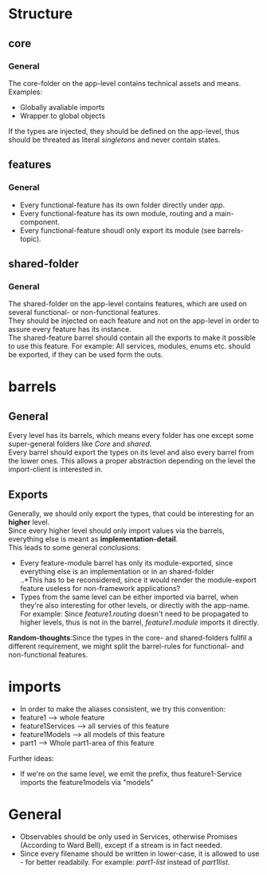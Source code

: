 # Structure

## core
### General
The core-folder on the app-level contains technical assets and means. Examples: <br />
+ Globally avaliable imports
+ Wrapper to global objects

If the types are injected, they should be defined on the app-level, thus should be threated as literal *singletons* and never contain states.

## features
### General
+ Every functional-feature has its own folder directly under *app*.
+ Every functional-feature has its own module, routing and a main-component.
+ Every functional-feature shoudl only export its module (see barrels-topic).

## shared-folder
### General
The shared-folder on the app-level contains features, which are used on several functional- or non-functional features. <br />
They should be injected on each feature and not on the app-level in order to assure every feature has its instance. <br />
The shared-feature barrel should contain all the exports to make it possible to use this feature. For example: All services, modules, enums etc. should be exported, if they can be used form the outs. <br />


# barrels
## General
Every level has its barrels, which means every folder has one except some super-general folders like *Core* and *shared*. <br/>
Every barrel should export the types on its level and also every barrel from the lower ones. This allows a proper abstraction depending on the level the import-client is interested in.

## Exports
Generally, we should only export the types, that could be interesting for an **higher** level. <br/>
Since every higher level should only import values via the barrels, everything else is meant as __implementation-detail__. <br />
This leads to some general conclusions:
+ Every feature-module barrel has only its module-exported, since everything else is an implementation or in an shared-folder <br/>
..*This has to be reconsidered, since it would render the module-export feature useless for non-framework applications?
+ Types from the same level can be either imported via barrel, when they're also interesting for other levels, or directly with the app-name. For example: Since *feature1.routing* doesn't need to be propagated to higher levels, thus is not in the barrel, *feature1.module* imports it directly.

__Random-thoughts__:Since the types in the core- and shared-folders fullfil a different requirement, we might split the barrel-rules for functional- and non-functional features.


# imports
+ In order to make the aliases consistent, we try this convention: <br/>
+ feature1 --> whole feature
+ feature1Services --> all servies of this feature
+ feature1Models --> all models of this feature
+ part1 --> Whole part1-area of this feature

Further ideas: <br />
+ If we're on the same level, we emit the prefix, thus feature1-Service imports the feature1models via "models"

# General
+ Observables should be only used in Services, otherwise Promises (According to Ward Bell), except if a stream is in fact needed.
+ Since every filename should be written in lower-case, it is allowed to use - for better readabily. For example: *part1-list* instead of *part1list*.

